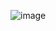 ![image](https://github.com/zeynepdukk/Calculator-Android/assets/73105069/fc1151ef-f916-469e-84f5-169300d14d4d)
